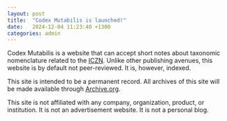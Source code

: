 ```yaml
---
layout: post
title:  "Codex Mutabilis is launched!"
date:   2024-12-04 11:23:40 +1300
categories: admin
---
```


Codex Mutabilis is a website that can accept short notes about taxonomic nomenclature related to the [ICZN](https://iczn.org). Unlike other publishing avenues, this website is by default not peer-reviewed. It is, however, indexed.

This site is intended to be a permanent record. All archives of this site will be made available through [Archive.org](https://archive.org/).

This site is not affiliated with any company, organization, product, or institution. It is not an advertisement website. It is not a personal blog.
